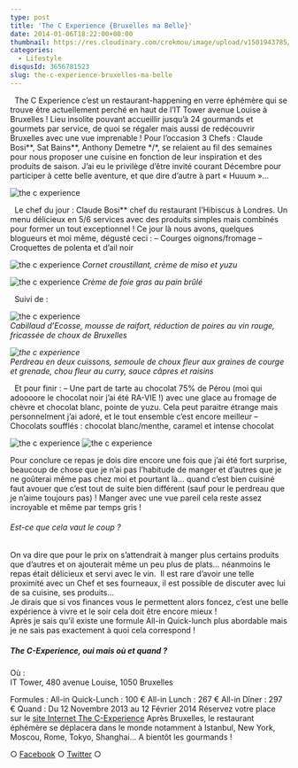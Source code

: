 ```yaml
---
type: post
title: 'The C Experience {Bruxelles ma Belle}'
date: 2014-01-06T18:22:00+00:00
thumbnail: https://res.cloudinary.com/crokmou/image/upload/v1501943785/051213_the_c_experience_0014.jpg
categories: 
  - Lifestyle
disqusId: 3656781523
slug: the-c-experience-bruxelles-ma-belle
---
```


  The C Experience c’est un restaurant-happening en verre éphémère qui se trouve être actuellement perché en haut de l’IT Tower avenue Louise à Bruxelles ! Lieu insolite pouvant accueillir jusqu’à 24 gourmands et gourmets par service, de quoi se régaler mais aussi de redécouvrir Bruxelles avec une vue imprenable ! Pour l’occasion 3 Chefs : Claude Bosi\*\*, Sat Bains\*\*, Anthony Demetre \*/\*, se relaient au fil des semaines pour nous proposer une cuisine en fonction de leur inspiration et des produits de saison. J’ai eu le privilège d’être invité courant Décembre pour participer à cette belle aventure, et que dire d’autre à part « Huuum »…

![the c experience](http://www.crokmou.com/wp-content/uploads/2014/11/051213_the_c_experience_0037.jpg)

  Le chef du jour : Claude Bosi** chef du restaurant l’Hibiscus à Londres. Un menu délicieux en 5/6 services avec des produits simples mais combinés pour former un tout exceptionnel ! Ce jour là nous avons, quelques blogueurs et moi même, dégusté ceci : – Courges oignons/fromage – Croquettes de polenta et d’ail noir

![the c experience](http://www.crokmou.com/wp-content/uploads/2014/11/051213_the_c_experience_0029.jpg) _Cornet croustillant, crème de miso et yuzu_

![the c experience](http://www.crokmou.com/wp-content/uploads/2014/11/051213_the_c_experience_0040.jpg) _Crème de foie gras au pain brûlé_

  Suivi de :

![the c experience](http://www.crokmou.com/wp-content/uploads/2014/11/051213_the_c_experience_0050.jpg)  
_Cabillaud d’Ecosse, mousse de raifort, réduction de poires au vin rouge, fricassée de choux de Bruxelles_

_![the c experience](http://www.crokmou.com/wp-content/uploads/2014/11/051213_the_c_experience_0055.jpg)_  
_Perdreau en deux cuissons, semoule de choux fleur aux graines de courge et grenade, chou fleur au curry, sauce câpres et raisins_

  Et pour finir : – Une part de tarte au chocolat 75% de Pérou (moi qui adoooore le chocolat noir j’ai été RA-VIE !) avec une glace au fromage de chèvre et chocolat blanc, pointe de yuzu. Cela peut paraitre étrange mais personnelment j’ai adoré, et le tout ensemble c’est encore meilleur – Chocolats soufflés : chocolat blanc/menthe, caramel et intense chocolat

![the c experience](http://www.crokmou.com/wp-content/uploads/2014/11/051213_the_c_experience_0059.jpg) ![the c experience](http://www.crokmou.com/wp-content/uploads/2014/11/051213_the_c_experience_0064.jpg)

Pour conclure ce repas je dois dire encore une fois que j’ai été fort surprise, beaucoup de chose que je n’ai pas l’habitude de manger et d’autres que je ne goûterai même pas chez moi et pourtant là… quand c’est bien cuisiné faut avouer que c’est tout de suite bien différent (sauf pour le perdreau que je n’aime toujours pas) ! Manger avec une vue pareil cela reste assez incroyable et même par temps gris !

###### Est-ce que cela vaut le coup ?

On va dire que pour le prix on s’attendrait à manger plus certains produits que d’autres et on ajouterait même un peu plus de plats… néanmoins le repas était délicieux et servi avec le vin.  Il est rare d’avoir une telle proximité avec un Chef et ses fourneaux, il est possible de discuter avec lui de sa cuisine, ses produits…  
Je dirais que si vos finances vous le permettent alors foncez, c’est une belle expérience à vivre et le soir cela doit être encore mieux !  
Après je sais qu’il existe une formule All-in Quick-lunch plus abordable mais je ne sais pas exactement à quoi cela correspond !

##### The C-Experience, oui mais où et quand ?

Où :  
IT Tower, 480 avenue Louise, 1050 Bruxelles

Formules : All-in Quick-Lunch : 100 € All-in Lunch : 267 € All-in Dîner : 297 € Quand : Du 12 Novembre 2013 au 12 Février 2014 Réservez votre place sur le [site Internet The C-Experience](http://www.the-c-experience.com/the-c-experience-restaurant-happening-ephemere-exclusif/) Après Bruxelles, le restaurant éphémère se déplacera dans le monde notamment à Istanbul, New York, Moscou, Rome, Tokyo, Shanghai… A bientôt les gourmands !

○ [Facebook](https://www.facebook.com/crokmou.blog) ○ [Twitter](https://twitter.com/Crokmou) ○
